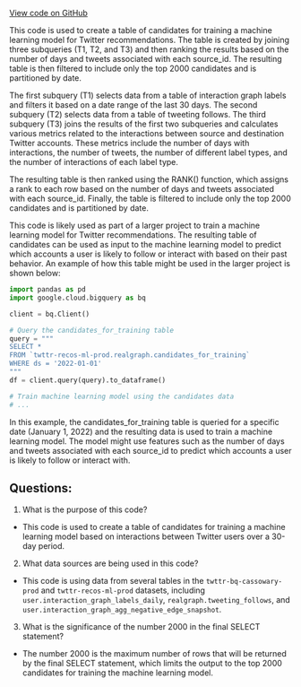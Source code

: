 [View code on GitHub](https://github.com/misbahsy/the-algorithm/src/scala/com/twitter/interaction_graph/bqe/training/check_candidates_exist.sql)

This code is used to create a table of candidates for training a machine learning model for Twitter recommendations. The table is created by joining three subqueries (T1, T2, and T3) and then ranking the results based on the number of days and tweets associated with each source_id. The resulting table is then filtered to include only the top 2000 candidates and is partitioned by date.

The first subquery (T1) selects data from a table of interaction graph labels and filters it based on a date range of the last 30 days. The second subquery (T2) selects data from a table of tweeting follows. The third subquery (T3) joins the results of the first two subqueries and calculates various metrics related to the interactions between source and destination Twitter accounts. These metrics include the number of days with interactions, the number of tweets, the number of different label types, and the number of interactions of each label type.

The resulting table is then ranked using the RANK() function, which assigns a rank to each row based on the number of days and tweets associated with each source_id. Finally, the table is filtered to include only the top 2000 candidates and is partitioned by date.

This code is likely used as part of a larger project to train a machine learning model for Twitter recommendations. The resulting table of candidates can be used as input to the machine learning model to predict which accounts a user is likely to follow or interact with based on their past behavior. An example of how this table might be used in the larger project is shown below:

```python
import pandas as pd
import google.cloud.bigquery as bq

client = bq.Client()

# Query the candidates_for_training table
query = """
SELECT *
FROM `twttr-recos-ml-prod.realgraph.candidates_for_training`
WHERE ds = '2022-01-01'
"""
df = client.query(query).to_dataframe()

# Train machine learning model using the candidates data
# ...
```

In this example, the candidates_for_training table is queried for a specific date (January 1, 2022) and the resulting data is used to train a machine learning model. The model might use features such as the number of days and tweets associated with each source_id to predict which accounts a user is likely to follow or interact with.
## Questions: 
 1. What is the purpose of this code?
- This code is used to create a table of candidates for training a machine learning model based on interactions between Twitter users over a 30-day period.

2. What data sources are being used in this code?
- This code is using data from several tables in the `twttr-bq-cassowary-prod` and `twttr-recos-ml-prod` datasets, including `user.interaction_graph_labels_daily`, `realgraph.tweeting_follows`, and `user.interaction_graph_agg_negative_edge_snapshot`.

3. What is the significance of the number 2000 in the final SELECT statement?
- The number 2000 is the maximum number of rows that will be returned by the final SELECT statement, which limits the output to the top 2000 candidates for training the machine learning model.